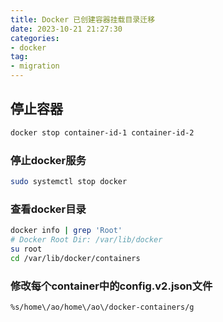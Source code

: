 ```yaml
---
title: Docker 已创建容器挂载目录迁移
date: 2023-10-21 21:27:30
categories:
- docker
tag:
- migration
---
```

## 停止容器

```bash
docker stop container-id-1 container-id-2
```

### 停止docker服务

```bash
sudo systemctl stop docker
```

### 查看docker目录

```bash
docker info | grep 'Root'
# Docker Root Dir: /var/lib/docker
su root
cd /var/lib/docker/containers
```

### 修改每个container中的config.v2.json文件

```bash
%s/home\/ao/home\/ao\/docker-containers/g
```
